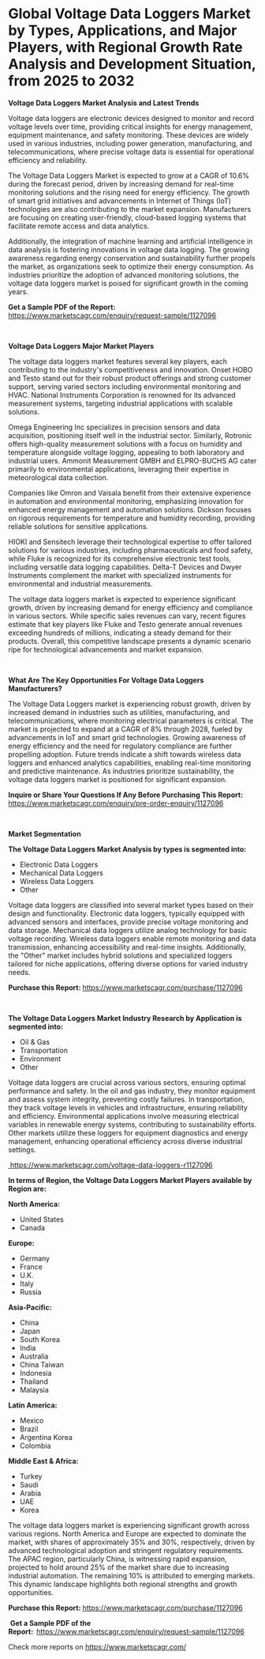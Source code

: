 <p><h1>Global Voltage Data Loggers Market by Types, Applications, and Major Players, with Regional Growth Rate Analysis and Development Situation, from 2025 to 2032</h1></p><p><strong>Voltage Data Loggers Market Analysis and Latest Trends</strong></p>
<p><p>Voltage data loggers are electronic devices designed to monitor and record voltage levels over time, providing critical insights for energy management, equipment maintenance, and safety monitoring. These devices are widely used in various industries, including power generation, manufacturing, and telecommunications, where precise voltage data is essential for operational efficiency and reliability.</p><p>The Voltage Data Loggers Market is expected to grow at a CAGR of 10.6% during the forecast period, driven by increasing demand for real-time monitoring solutions and the rising need for energy efficiency. The growth of smart grid initiatives and advancements in Internet of Things (IoT) technologies are also contributing to the market expansion. Manufacturers are focusing on creating user-friendly, cloud-based logging systems that facilitate remote access and data analytics.</p><p>Additionally, the integration of machine learning and artificial intelligence in data analysis is fostering innovations in voltage data logging. The growing awareness regarding energy conservation and sustainability further propels the market, as organizations seek to optimize their energy consumption. As industries prioritize the adoption of advanced monitoring solutions, the voltage data loggers market is poised for significant growth in the coming years.</p></p>
<p><strong>Get a Sample PDF of the Report:&nbsp;</strong> <a href="https://www.marketscagr.com/enquiry/request-sample/1127096?utm_campaign=2320&utm_medium=2&utm_source=Github&utm_content=ia&utm_term=21022025&utm_id=voltage-data-loggers">https://www.marketscagr.com/enquiry/request-sample/1127096</a></p>
<p>&nbsp;</p>
<p><strong>Voltage Data Loggers Major Market Players</strong></p>
<p><p>The voltage data loggers market features several key players, each contributing to the industry's competitiveness and innovation. Onset HOBO and Testo stand out for their robust product offerings and strong customer support, serving varied sectors including environmental monitoring and HVAC. National Instruments Corporation is renowned for its advanced measurement systems, targeting industrial applications with scalable solutions.</p><p>Omega Engineering Inc specializes in precision sensors and data acquisition, positioning itself well in the industrial sector. Similarly, Rotronic offers high-quality measurement solutions with a focus on humidity and temperature alongside voltage logging, appealing to both laboratory and industrial users. Ammonit Measurement GMBH and ELPRO-BUCHS AG cater primarily to environmental applications, leveraging their expertise in meteorological data collection.</p><p>Companies like Omron and Vaisala benefit from their extensive experience in automation and environmental monitoring, emphasizing innovation for enhanced energy management and automation solutions. Dickson focuses on rigorous requirements for temperature and humidity recording, providing reliable solutions for sensitive applications.</p><p>HIOKI and Sensitech leverage their technological expertise to offer tailored solutions for various industries, including pharmaceuticals and food safety, while Fluke is recognized for its comprehensive electronic test tools, including versatile data logging capabilities. Delta-T Devices and Dwyer Instruments complement the market with specialized instruments for environmental and industrial measurements.</p><p>The voltage data loggers market is expected to experience significant growth, driven by increasing demand for energy efficiency and compliance in various sectors. While specific sales revenues can vary, recent figures estimate that key players like Fluke and Testo generate annual revenues exceeding hundreds of millions, indicating a steady demand for their products. Overall, this competitive landscape presents a dynamic scenario ripe for technological advancements and market expansion.</p></p>
<p>&nbsp;</p>
<p><strong>What Are The Key Opportunities For Voltage Data Loggers Manufacturers?</strong></p>
<p><p>The Voltage Data Loggers market is experiencing robust growth, driven by increased demand in industries such as utilities, manufacturing, and telecommunications, where monitoring electrical parameters is critical. The market is projected to expand at a CAGR of 8% through 2028, fueled by advancements in IoT and smart grid technologies. Growing awareness of energy efficiency and the need for regulatory compliance are further propelling adoption. Future trends indicate a shift towards wireless data loggers and enhanced analytics capabilities, enabling real-time monitoring and predictive maintenance. As industries prioritize sustainability, the voltage data loggers market is positioned for significant expansion.</p></p>
<p><strong>Inquire or Share Your Questions If Any Before Purchasing This Report:</strong> <a href="https://www.marketscagr.com/enquiry/pre-order-enquiry/1127096?utm_campaign=2320&utm_medium=2&utm_source=Github&utm_content=ia&utm_term=21022025&utm_id=voltage-data-loggers">https://www.marketscagr.com/enquiry/pre-order-enquiry/1127096</a></p>
<p>&nbsp;</p>
<p><strong>Market Segmentation</strong></p>
<p><strong>The Voltage Data Loggers Market Analysis by types is segmented into:</strong></p>
<p><ul><li>Electronic Data Loggers</li><li>Mechanical Data Loggers</li><li>Wireless Data Loggers</li><li>Other</li></ul></p>
<p><p>Voltage data loggers are classified into several market types based on their design and functionality. Electronic data loggers, typically equipped with advanced sensors and interfaces, provide precise voltage monitoring and data storage. Mechanical data loggers utilize analog technology for basic voltage recording. Wireless data loggers enable remote monitoring and data transmission, enhancing accessibility and real-time insights. Additionally, the "Other" market includes hybrid solutions and specialized loggers tailored for niche applications, offering diverse options for varied industry needs.</p></p>
<p><strong>Purchase this Report:&nbsp;</strong><a href="https://www.marketscagr.com/purchase/1127096?utm_campaign=2320&utm_medium=2&utm_source=Github&utm_content=ia&utm_term=21022025&utm_id=voltage-data-loggers">https://www.marketscagr.com/purchase/1127096</a></p>
<p>&nbsp;</p>
<p><strong>The Voltage Data Loggers Market Industry Research by Application is segmented into:</strong></p>
<p><ul><li>Oil & Gas</li><li>Transportation</li><li>Environment</li><li>Other</li></ul></p>
<p><p>Voltage data loggers are crucial across various sectors, ensuring optimal performance and safety. In the oil and gas industry, they monitor equipment and assess system integrity, preventing costly failures. In transportation, they track voltage levels in vehicles and infrastructure, ensuring reliability and efficiency. Environmental applications involve measuring electrical variables in renewable energy systems, contributing to sustainability efforts. Other markets utilize these loggers for equipment diagnostics and energy management, enhancing operational efficiency across diverse industrial settings.</p></p>
<p><a href="https://www.marketscagr.com/voltage-data-loggers-r1127096?utm_campaign=2320&utm_medium=2&utm_source=Github&utm_content=ia&utm_term=21022025&utm_id=voltage-data-loggers">&nbsp;https://www.marketscagr.com/voltage-data-loggers-r1127096</a></p>
<p><strong>In terms of Region, the Voltage Data Loggers Market Players available by Region are:</strong></p>
<p>
    <p> <strong> North America: </strong>
        <ul>
            <li>United States</li>
            <li>Canada</li>
        </ul>
        </p> 
    <p> <strong> Europe: </strong>
        <ul>
            <li>Germany</li>
            <li>France</li>
            <li>U.K.</li>
            <li>Italy</li>
            <li>Russia</li>
        </ul>
        </p> 
    <p> <strong> Asia-Pacific: </strong>
        <ul>
            <li>China</li>
            <li>Japan</li>
            <li>South Korea</li>
            <li>India</li>
            <li>Australia</li>
            <li>China Taiwan</li>
            <li>Indonesia</li>
            <li>Thailand</li>
            <li>Malaysia</li>
        </ul>
        </p> 
    <p> <strong> Latin America: </strong>
        <ul>
            <li>Mexico</li>
            <li>Brazil</li>
            <li>Argentina Korea</li>
            <li>Colombia</li>
        </ul>
        </p> 
    <p> <strong> Middle East & Africa: </strong>
        <ul>
            <li>Turkey</li>
            <li>Saudi</li>
            <li>Arabia</li>
            <li>UAE</li>
            <li>Korea</li>
        </ul>
    </p>
    </p>
<p><p>The voltage data loggers market is experiencing significant growth across various regions. North America and Europe are expected to dominate the market, with shares of approximately 35% and 30%, respectively, driven by advanced technological adoption and stringent regulatory requirements. The APAC region, particularly China, is witnessing rapid expansion, projected to hold around 25% of the market share due to increasing industrial automation. The remaining 10% is attributed to emerging markets. This dynamic landscape highlights both regional strengths and growth opportunities.</p></p>
<p><strong>Purchase this Report: </strong><a href="https://www.marketscagr.com/purchase/1127096?utm_campaign=2320&utm_medium=2&utm_source=Github&utm_content=ia&utm_term=21022025&utm_id=voltage-data-loggers">https://www.marketscagr.com/purchase/1127096</a></p>
<p>&nbsp;<strong>Get a Sample PDF of the Report:&nbsp;&nbsp;</strong><a href="https://www.marketscagr.com/enquiry/request-sample/1127096?utm_campaign=2320&utm_medium=2&utm_source=Github&utm_content=ia&utm_term=21022025&utm_id=voltage-data-loggers">https://www.marketscagr.com/enquiry/request-sample/1127096</a></p>
<p><strong></strong></p>
<p>Check more reports on <a href="https://www.marketscagr.com/?utm_campaign=2320&utm_medium=2&utm_source=Github&utm_content=ia&utm_term=21022025&utm_id=voltage-data-loggers">https://www.marketscagr.com/</a></p>